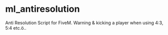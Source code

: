 # ml_antiresolution
Anti Resolution Script for FiveM. Warning &amp; kicking a player when using 4:3, 5:4 etc.ö..
